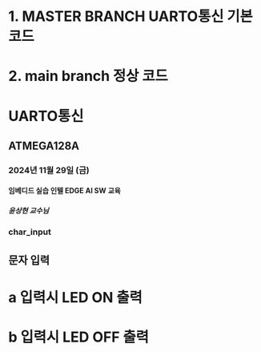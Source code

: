 # 1. MASTER BRANCH UARTO통신 기본코드
# 2. main branch 정상 코드
# UARTO통신
## ATMEGA128A
### 2024년 11월 29일 (금)
#### 임베디드 실습 인텔 EDGE AI SW 교육
#####  윤상현 교수님

### char_input
## 문자 입력
# a 입력시 LED ON 출력
# b 입력시 LED OFF 출력
